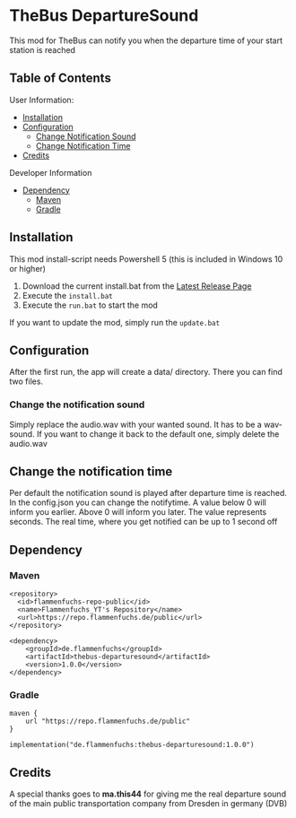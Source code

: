 # TheBus DepartureSound
This mod for TheBus can notify you when the departure time of your start station is reached

## Table of Contents
User Information:
- [Installation](#installation)
- [Configuration](#configuration)
  - [Change Notification Sound](#change-the-notification-sound)
  - [Change Notification Time](#change-the-notification-time)
- [Credits](#credits)

Developer Information
- [Dependency](#dependency)
    - [Maven](#maven)
    - [Gradle](#gradle)


## Installation
This mod install-script needs Powershell 5 (this is included in Windows 10 or higher)
1. Download the current install.bat from the
[Latest Release Page](https://github.com/FlorianWip/thebus-departuresound/releases/latest/)
2. Execute the ``install.bat`` 
3. Execute the ``run.bat`` to start the mod

If you want to update the mod, simply run the ``update.bat``

## Configuration
After the first run, the app will create a data/ directory.
There you can find two files.

### Change the notification sound
Simply replace the audio.wav with your wanted sound. It has to be a wav-sound.
If you want to change it back to the default one, simply delete the audio.wav

## Change the notification time
Per default the notification sound is played after departure time is reached.<br>
In the config.json you can change the notifytime. A value below 0 will inform you earlier.
Above 0 will inform you later. The value represents seconds. The real time, where you get
notified can be up to 1 second off

## Dependency
### Maven
```
<repository>
  <id>flammenfuchs-repo-public</id>
  <name>Flammenfuchs_YT's Repository</name>
  <url>https://repo.flammenfuchs.de/public</url>
</repository>
```
```
<dependency>
    <groupId>de.flammenfuchs</groupId>
    <artifactId>thebus-departuresound</artifactId>
    <version>1.0.0</version>
</dependency>
```
### Gradle
```
maven {
	url "https://repo.flammenfuchs.de/public"
}
```
```
implementation("de.flammenfuchs:thebus-departuresound:1.0.0")
```
## Credits
A special thanks goes to **ma.this44** for giving me the real departure sound of the
main public transportation company from Dresden in germany (DVB) 